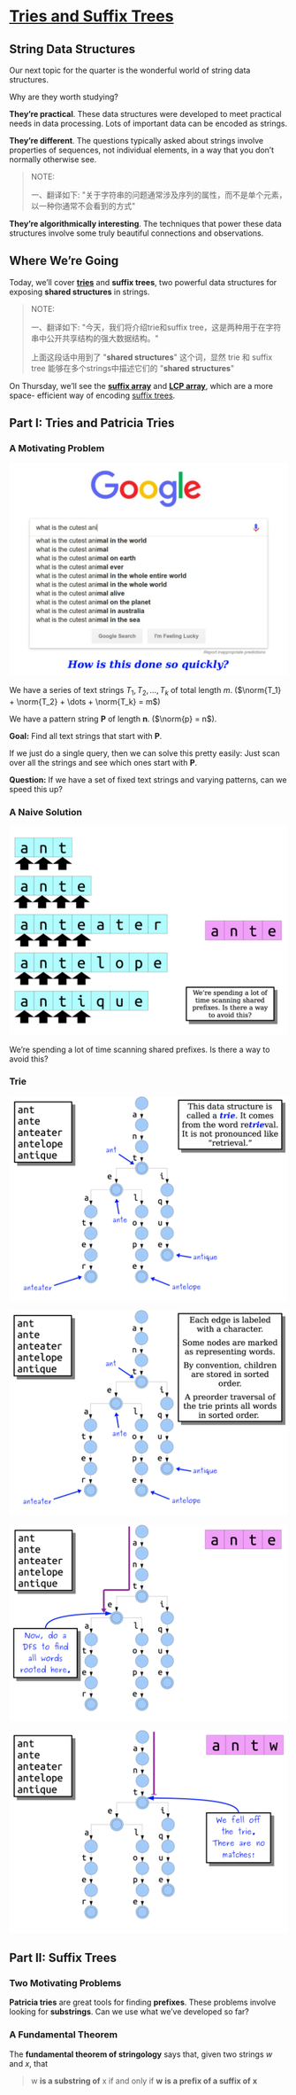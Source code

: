 # [Tries and Suffix Trees](https://web.stanford.edu/class/cs166/lectures/04/Slides04.pdf) 

## String Data Structures

Our next topic for the quarter is the wonderful world of string data structures.

Why are they worth studying?

**They’re practical**. These data structures were developed to meet practical needs in data processing. Lots of important data can be encoded as strings.

**They’re different**. The questions typically asked about strings involve properties of sequences, not individual elements, in a way that you don’t normally otherwise see.

> NOTE:
>
> 一、翻译如下: "关于字符串的问题通常涉及序列的属性，而不是单个元素，以一种你通常不会看到的方式"

**They’re algorithmically interesting**. The techniques that power these data structures involve some truly beautiful connections and observations.

## Where We’re Going

Today, we’ll cover [**tries**](https://en.wikipedia.org/wiki/Trie) and **suffix trees**, two powerful data structures for exposing **shared structures** in strings.

> NOTE:
>
> 一、翻译如下: "今天，我们将介绍trie和suffix tree，这是两种用于在字符串中公开共享结构的强大数据结构。"
>
> 上面这段话中用到了 "**shared structures**" 这个词，显然 trie 和 suffix tree 能够在多个strings中描述它们的 "**shared structures**"

On Thursday, we’ll see the [**suffix array**](https://en.wikipedia.org/wiki/Suffix_array) and [**LCP array**](https://en.wikipedia.org/wiki/LCP_array), which are a more space- efficient way of encoding [suffix trees](https://en.wikipedia.org/wiki/Suffix_tree).

## Part I: **Tries and Patricia Tries**

### A Motivating Problem

![](trie-autocomplete-example-0.png)



We have a series of text strings $T_1, T_2, \dots, T_k$ of total length $m$. ($\norm{T_1} + \norm{T_2} + \dots + \norm{T_k} = m$)

We have a pattern string **P** of length **n**. ($\norm{p} = n$​).

**Goal:** Find all text strings that start with **P**.

If we just do a single query, then we can solve this pretty easily: Just scan over all the strings and see which ones start with **P**.

**Question:** If we have a set of fixed text strings and varying patterns, can we speed this up?

### A Naive Solution

![](trie-autocomplete-example-1.png)

We’re spending a lot of time scanning shared prefixes. Is there a way to avoid this?

### Trie



![](trie-autocomplete-example-2.png) 





![](trie-autocomplete-example-3.png) 





![](trie-autocomplete-example-4.png)



![](trie-autocomplete-example-5.png)





## Part II: **Suffix Trees**

### Two Motivating Problems



**Patricia tries** are great tools for finding **prefixes**. These problems involve looking for **substrings**. Can we use what we’ve developed so far?

### A Fundamental Theorem

The **fundamental theorem of stringology** says that, given two strings *w* and *x*, that

> w **is a substring of** x if and only if **w** **is a prefix of a suffix of** **x**